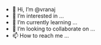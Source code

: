 - 👋 Hi, I’m @vranaj
- 👀 I’m interested in ...
- 🌱 I’m currently learning ...
- 💞️ I’m looking to collaborate on ...
- 📫 How to reach me ...

<!---
vranaj/vranaj is a ✨ special ✨ repository because its `README.md` (this file) appears on your GitHub profile.
You can click the Preview link to take a look at your changes.
--->
